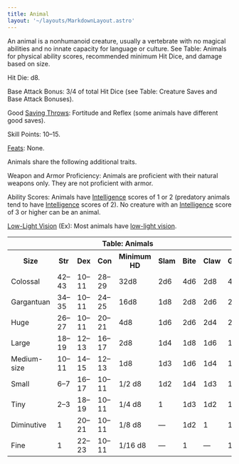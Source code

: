 ```yaml
---
title: Animal
layout: '~/layouts/MarkdownLayout.astro'
---
```

An animal is a nonhumanoid creature, usually a vertebrate with no magical
abilities and no innate capacity for language or culture. See Table: Animals
for physical ability scores, recommended minimum Hit Dice, and damage based on
size.

Hit Die: d8.

Base Attack Bonus: 3/4 of total Hit Dice (see Table: Creature Saves and Base
Attack Bonuses).

Good [Saving Throws](/modern.d20.srd/basics/saving.throws): Fortitude and
Reflex (some animals have different good saves).

Skill Points: 10–15.

[Feats](/modern.d20.srd/feats): None.

Animals share the following additional traits.

Weapon and Armor Proficiency: Animals are proficient with their natural
weapons only. They are not proficient with armor.

Ability Scores: Animals have
[Intelligence](/modern.d20.srd/basics/ability.scores) scores of 1 or 2
(predatory animals tend to have
[Intelligence](/modern.d20.srd/basics/ability.scores) scores of 2). No
creature with an [Intelligence](/modern.d20.srd/basics/ability.scores) score
of 3 or higher can be an animal.

[Low-Light Vision](/modern.d20.srd/special.abilities/low.light.vision) (Ex):
Most animals have [low-light vision](/modern.d20.srd/special.abilities/low.light.vision).


<table> <tr><th colspan="9"> Table: Animals</th></tr> <tr><th> Size</th><th> Str</th><th> Dex</th><th> Con</th><th> Minimum HD</th><th> Slam</th><th> Bite</th><th> Claw</th><th> Gore </th></tr> <tr><td> Colossal</td><td> 42–43</td><td> 10–11</td><td> 28–29</td><td> 32d8</td><td> 2d6</td><td> 4d6</td><td> 2d8</td><td> 4d6 </td></tr> <tr class="shaded"><td> Gargantuan</td><td> 34–35</td><td> 10–11</td><td> 24–25</td><td> 16d8</td><td> 1d8</td><td> 2d8</td><td> 2d6</td><td> 2d8 </td></tr> <tr><td> Huge</td><td> 26–27</td><td> 10–11</td><td> 20–21</td><td> 4d8</td><td> 1d6</td><td> 2d6</td><td> 2d4</td><td> 2d6 </td></tr> <tr class="shaded"><td> Large</td><td> 18–19</td><td> 12–13</td><td> 16–17</td><td> 2d8</td><td> 1d4</td><td> 1d8</td><td> 1d6</td><td> 1d8 </td></tr> <tr><td> Medium-size</td><td> 10–11</td><td> 14–15</td><td> 12–13</td><td> 1d8</td><td> 1d3</td><td> 1d6</td><td> 1d4</td><td> 1d6 </td></tr> <tr class="shaded"><td> Small</td><td> 6–7</td><td> 16–17</td><td> 10–11</td><td> 1/2 d8</td><td> 1d2</td><td> 1d4</td><td> 1d3</td><td> 1d4 </td></tr> <tr><td> Tiny</td><td> 2–3</td><td> 18–19</td><td> 10–11</td><td> 1/4 d8</td><td> 1</td><td> 1d3</td><td> 1d2</td><td> 1d3 </td></tr> <tr class="shaded"><td> Diminutive</td><td> 1</td><td> 20–21</td><td> 10–11</td><td> 1/8 d8</td><td> —</td><td> 1d2</td><td> 1</td><td> 1d2 </td></tr> <tr><td> Fine</td><td> 1</td><td> 22–23</td><td> 10–11</td><td> 1/16 d8</td><td> —</td><td> 1</td><td> —</td><td> 1 </td></tr></table>



